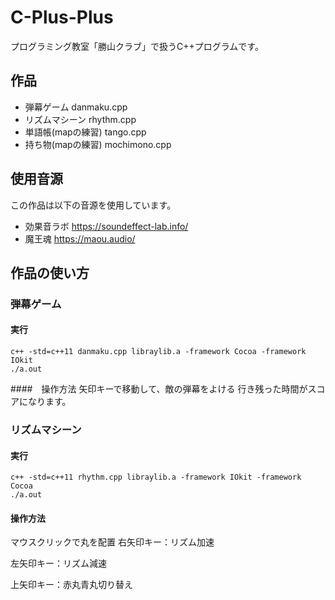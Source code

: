 # C-Plus-Plus
プログラミング教室「勝山クラブ」で扱うC++プログラムです。
## 作品
 - 弾幕ゲーム danmaku.cpp
 - リズムマシーン rhythm.cpp
 - 単語帳(mapの練習) tango.cpp
 - 持ち物(mapの練習) mochimono.cpp
## 使用音源
この作品は以下の音源を使用しています。
 - 効果音ラボ
 https://soundeffect-lab.info/
 - 魔王魂
 https://maou.audio/

## 作品の使い方
### 弾幕ゲーム
#### 実行
```shell
c++ -std=c++11 danmaku.cpp libraylib.a -framework Cocoa -framework IOkit
./a.out
```
####　操作方法
矢印キーで移動して、敵の弾幕をよける
行き残った時間がスコアになります。

### リズムマシーン
#### 実行
```shell
c++ -std=c++11 rhythm.cpp libraylib.a -framework IOkit -framework Cocoa
./a.out
```
#### 操作方法
マウスクリックで丸を配置
右矢印キー：リズム加速

左矢印キー：リズム減速

上矢印キー：赤丸青丸切り替え